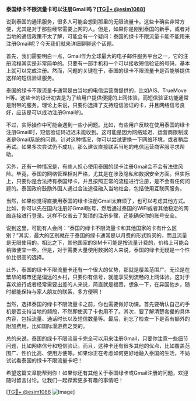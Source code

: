 **泰国绿卡不限流量卡可以注册Gmail吗？[[TG💪+ @esim1088](https://t.me/s/esim1088)]**

说到泰国的通讯服务，很多人可能会想到那里的无限流量卡。这些卡确实非常方便，尤其是对于那些经常需要上网的人。但是，如果你是刚到泰国的新手，或者对当地的通信政策不太了解，可能会有一个疑问：泰国的绿卡不限流量卡能不能用来注册Gmail呢？今天我们就来详细聊聊这个话题。

首先，我们需要明白一点，Gmail作为全球最大的电子邮件服务平台之一，它的注册流程其实是非常简单的。只要有一部手机和一个可以接收短信验证的号码，基本上就可以完成注册。然而，问题的关键在于，泰国的绿卡不限流量卡是否能够提供这样的短信验证服务。

泰国的绿卡不限流量卡通常是由当地的电信运营商提供的，比如AIS、TrueMove H等。这些卡的设计初衷是为了给用户提供便捷的上网体验，而短信验证功能通常是附带的服务。理论上来说，只要你选择了支持短信验证的卡，并且网络信号良好，应该是可以成功注册Gmail的。

不过，实际操作中可能会遇到一些小问题。比如，有些用户反映在使用泰国的绿卡注册Gmail时，短信验证码迟迟未能收到。这可能是因为网络延迟、运营商限制或者是Gmail系统的问题。针对这种情况，你可以尝试更换一下网络环境，或者稍后再试。如果多次尝试仍不成功，那么建议直接联系当地的电信运营商客服寻求帮助。

另外，还有一种情况是，有些人担心使用泰国的绿卡注册Gmail会不会有法律风险。毕竟，泰国的网络管理相对严格，尤其是在涉及隐私和数据安全方面。但实际上，只要你是合法持有泰国绿卡，并且按照正常的流程进行注册，是不会有任何问题的。泰国政府鼓励外国人通过合法途径融入当地社会，包括使用互联网服务。

当然，如果你觉得直接用泰国的绿卡注册Gmail太麻烦了，也可以考虑其他方式。比如，你可以先在国内注册好Gmail账号，然后通过泰国的WiFi或者其他稳定的网络连接进行登录。这样不仅省去了繁琐的注册步骤，还能确保你的账号安全。

说到这里，可能有人会问：“泰国的绿卡不限流量卡和其他国家的卡有什么区别？”其实，最大的区别就在于泰国的绿卡通常是以月费的形式购买的，而且流量是无限使用的。相比之下，其他国家的SIM卡可能是按流量计费的，价格上可能会稍微便宜一些。但是，对于需要大量使用数据的人来说，泰国的绿卡无疑是一个性价比很高的选择。

此外，泰国的绿卡不限流量卡还有一个很大的优势，那就是覆盖范围广。无论是在繁华的城市还是偏远的乡村，只要你有信号，就能享受到流畅的上网体验。这对于喜欢旅行或者经常需要出差的人来说，简直就是福音。想象一下，在异国他乡，随时都能保持与家人朋友的联系，多方便啊！

当然，选择泰国的绿卡不限流量卡之前，你也需要做好功课。首先要确认自己的手机是否支持当地的频段，不然即使买了卡也用不了。其次，要了解清楚套餐的具体内容，包括流量、通话时长以及短信数量等。最后，别忘了检查一下是否有额外的附加费用，比如国际漫游费之类的。

总的来说，泰国的绿卡不限流量卡完全可以用来注册Gmail，只要你注意一些细节问题，比如网络信号和短信验证。而且，这种卡还有很多其他的优点，比如覆盖范围广、性价比高、使用方便等。如果你正在考虑如何更好地融入泰国的生活，不妨试试看泰国的绿卡不限流量卡吧！

希望这篇文章能帮到你！如果你还有其他关于泰国绿卡或Gmail注册的问题，欢迎随时留言讨论。让我们一起探索更多有趣的事情吧！

[[TG💪+ @esim1088](https://t.me/s/esim1088) ![Image](https://i.postimg.cc/4NQfJmqS/Snipaste-2025-05-13-00-14-12.png)]